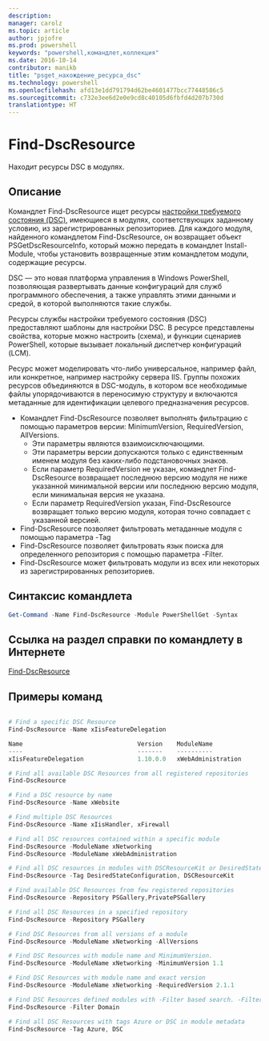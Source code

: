 ```yaml
---
description: 
manager: carolz
ms.topic: article
author: jpjofre
ms.prod: powershell
keywords: "powershell,командлет,коллекция"
ms.date: 2016-10-14
contributor: manikb
title: "psget_нахождение_ресурса_dsc"
ms.technology: powershell
ms.openlocfilehash: afd13e1dd791794d62be4601477bcc77448586c5
ms.sourcegitcommit: c732e3ee6d2e0e9cd8c40105d6fbfd4d207b730d
translationtype: HT
---
```

# <a name="find-dscresource"></a>Find-DscResource

Находит ресурсы DSC в модулях.

## <a name="description"></a>Описание

Командлет Find-DscResource ищет ресурсы [настройки требуемого состояния (DSC)](https://msdn.microsoft.com/en-us/PowerShell/dsc/overview), имеющиеся в модулях, соответствующих заданному условию, из зарегистрированных репозиториев.
Для каждого модуля, найденного командлетом Find-DscResource, он возвращает объект PSGetDscResourceInfo, который можно передать в командлет Install-Module, чтобы установить возвращенные этим командлетом модули, содержащие ресурсы.

DSC — это новая платформа управления в Windows PowerShell, позволяющая развертывать данные конфигураций для служб программного обеспечения, а также управлять этими данными и средой, в которой выполняются такие службы.

Ресурсы службы настройки требуемого состояния (DSC) предоставляют шаблоны для настройки DSC. В ресурсе представлены свойства, которые можно настроить (схема), и функции сценариев PowerShell, которые вызывает локальный диспетчер конфигураций (LCM).

Ресурс может моделировать что-либо универсальное, например файл, или конкретное, например настройку сервера IIS. Группы похожих ресурсов объединяются в DSC-модуль, в котором все необходимые файлы упорядочиваются в переносимую структуру и включаются метаданные для идентификации целевого предназначения ресурсов.

- Командлет Find-DscResource позволяет выполнять фильтрацию с помощью параметров версии: MinimumVersion, RequiredVersion, AllVersions.
  - Эти параметры являются взаимоисключающими.
  - Эти параметры версии допускаются только с единственным именем модуля без каких-либо подстановочных знаков.
  - Если параметр RequiredVersion не указан, командлет Find-DscResource возвращает последнюю версию модуля не ниже указанной минимальной версии или последнюю версию модуля, если минимальная версия не указана.
  - Если параметр RequiredVersion указан, Find-DscResource возвращает только версию модуля, которая точно совпадает с указанной версией.
- Find-DscResource позволяет фильтровать метаданные модуля с помощью параметра -Tag
- Find-DscResource позволяет фильтровать язык поиска для определенного репозитория с помощью параметра -Filter.
- Find-DscResource может фильтровать модули из всех или некоторых из зарегистрированных репозиториев.

## <a name="cmdlet-syntax"></a>Синтаксис командлета
```powershell
Get-Command -Name Find-DscResource -Module PowerShellGet -Syntax
```

## <a name="cmdlet-online-help-reference"></a>Ссылка на раздел справки по командлету в Интернете

[Find-DscResource](http://go.microsoft.com/fwlink/?LinkId=517196)

## <a name="example-commands"></a>Примеры команд
```powershell

# Find a specific DSC Resource
Find-DscResource -Name xIisFeatureDelegation

Name                                Version    ModuleName                          Repository
----                                -------    ----------                          ----------
xIisFeatureDelegation               1.10.0.0   xWebAdministration                  PSGallery

# Find all available DSC Resources from all registered repositories
Find-DscResource

# Find a DSC resource by name
Find-DscResource -Name xWebsite

# Find multiple DSC Resources
Find-DscResource -Name xIisHandler, xFirewall

# Find all DSC resources contained within a specific module
Find-DscResource -ModuleName xNetworking
Find-DscResource -ModuleName xWebAdministration

# Find all DSC resources in modules with DSCResourceKit or DesiredStateConfiguration
Find-DscResource -Tag DesiredStateConfiguration, DSCResourceKit

# Find available DSC Resources from few registered repositories
Find-DscResource -Repository PSGallery,PrivatePSGallery

# Find all DSC Resources in a specified repository
Find-DscResource -Repository PSGallery

# Find DSC Resources from all versions of a module
Find-DscResource -ModuleName xNetworking -AllVersions

# Find DSC Resources with module name and MinimumVersion.
Find-DscResource -ModuleName xNetworking -MinimumVersion 1.1

# Find DSC Resources with module name and exact version
Find-DscResource -ModuleName xNetworking -RequiredVersion 2.1.1

# Find DSC Resources defined modules with -Filter based search. -Filter searches in description and module names
Find-DscResource -Filter Domain

# Find all DSC Resources with tags Azure or DSC in module metadata
Find-DscResource -Tag Azure, DSC

```

